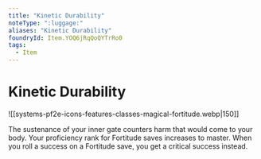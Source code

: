 ```yaml
---
title: "Kinetic Durability"
noteType: ":luggage:"
aliases: "Kinetic Durability"
foundryId: Item.YOQ6jRqQoQYTrRo0
tags:
  - Item
---
```


# Kinetic Durability
![[systems-pf2e-icons-features-classes-magical-fortitude.webp|150]]

The sustenance of your inner gate counters harm that would come to your body. Your proficiency rank for Fortitude saves increases to master. When you roll a success on a Fortitude save, you get a critical success instead.
